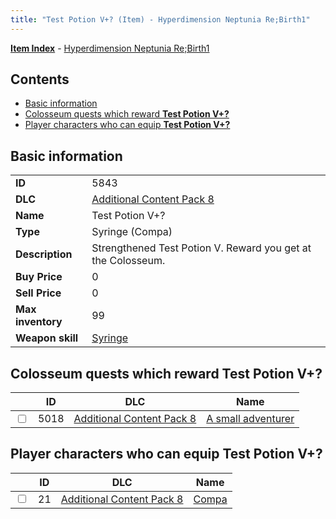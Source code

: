 ```yaml
---
title: "Test Potion V+? (Item) - Hyperdimension Neptunia Re;Birth1"
---
```


[**Item Index**](/neptunia/rb1/item/index.html) - [Hyperdimension Neptunia Re;Birth1](/neptunia/rb1)

## Contents

- [Basic information](#basic-information)
- [Colosseum quests which reward **Test Potion V+?**](#colosseum-quests-which-reward-test-potion-v)
- [Player characters who can equip **Test Potion V+?**](#player-characters-who-can-equip-test-potion-v)

## Basic information

|   |   |
| -- | -- |
| **ID** | 5843 |
| **DLC** | [Additional Content Pack 8](/neptunia/rb1/dlc/17-pack8.html) |
| **Name** | Test Potion V+? |
| **Type** | Syringe (Compa) |
| **Description** | Strengthened Test Potion V. Reward you get at the Colosseum. |
| **Buy Price** | 0 |
| **Sell Price** | 0 |
| **Max inventory** | 99 |
| **Weapon skill** | [Syringe](/neptunia/rb1/skill/17-3101-syringe.html) |


## Colosseum quests which reward **Test Potion V+?**

|    | ID | DLC | Name |
| -- | -- | --- | ---- |
| <input type="checkbox" id="rb1-colosseum-17-5018" class="trackbox" /> | 5018 | [Additional Content Pack 8](/neptunia/rb1/dlc/17-pack8.html) | [A small adventurer](/neptunia/rb1/colosseum/17-5018-a-small-adventurer.html) |


## Player characters who can equip **Test Potion V+?**

|    | ID | DLC | Name |
| -- | -- | --- | ---- |
| <input type="checkbox" id="rb1-player-17-21" class="trackbox" /> | 21 | [Additional Content Pack 8](/neptunia/rb1/dlc/17-pack8.html) | [Compa](/neptunia/rb1/player/17-21-compa.html) |
